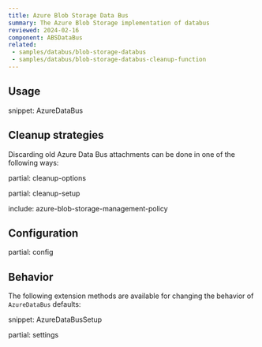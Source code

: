 ```yaml
---
title: Azure Blob Storage Data Bus
summary: The Azure Blob Storage implementation of databus
reviewed: 2024-02-16
component: ABSDataBus
related:
 - samples/databus/blob-storage-databus
 - samples/databus/blob-storage-databus-cleanup-function
---
```


## Usage

snippet: AzureDataBus

## Cleanup strategies

Discarding old Azure Data Bus attachments can be done in one of the following ways:

partial: cleanup-options

partial: cleanup-setup

include: azure-blob-storage-management-policy

## Configuration

partial: config

## Behavior

The following extension methods are available for changing the behavior of `AzureDataBus` defaults:

snippet: AzureDataBusSetup

partial: settings